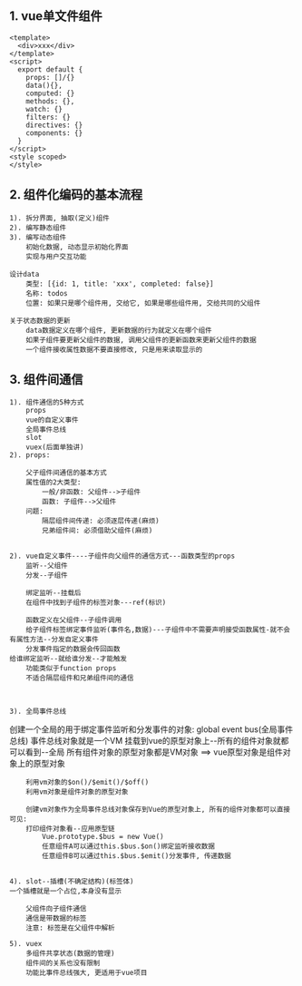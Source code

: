 ## 1. vue单文件组件
    <template>
      <div>xxx</div>
    </template>
    <script>
      export default {
        props: []/{}
        data(){},
        computed: {}
        methods: {},
        watch: {}
        filters: {}
        directives: {}
        components: {}
      }
    </script>
    <style scoped>
    </style>

## 2. 组件化编码的基本流程
    1). 拆分界面, 抽取(定义)组件
    2). 编写静态组件
    3). 编写动态组件
        初始化数据, 动态显示初始化界面
        实现与用户交互功能

    设计data
        类型: [{id: 1, title: 'xxx', completed: false}]
        名称: todos
        位置: 如果只是哪个组件用, 交给它, 如果是哪些组件用, 交给共同的父组件
    
    关于状态数据的更新
        data数据定义在哪个组件, 更新数据的行为就定义在哪个组件
        如果子组件要更新父组件的数据, 调用父组件的更新函数来更新父组件的数据
        一个组件接收属性数据不要直接修改, 只是用来读取显示的

## 3. 组件间通信
    1). 组件通信的5种方式
        props
        vue的自定义事件
        全局事件总线
        slot
        vuex(后面单独讲)
    2). props:
        
        父子组件间通信的基本方式
        属性值的2大类型:
            一般/非函数: 父组件-->子组件
            函数: 子组件-->父组件
        问题: 
            隔层组件间传递: 必须逐层传递(麻烦)
            兄弟组件间: 必须借助父组件(麻烦)
    
    
    2). vue自定义事件----子组件向父组件的通信方式---函数类型的props
        监听--父组件
        分发--子组件

        绑定监听--挂载后
        在组件中找到子组件的标签对象---ref(标识)

        函数定义在父组件--子组件调用
        给子组件标签绑定事件监听(事件名,数据)---子组件中不需要声明接受函数属性-就不会有属性方法--分发自定义事件
        分发事件指定的数据会传回函数
    给谁绑定监听--就给谁分发--才能触发
        功能类似于function props
        不适合隔层组件和兄弟组件间的通信
    
    
    
    3). 全局事件总线

创建一个全局的用于绑定事件监听和分发事件的对象: global event bus(全局事件总线)
事件总线对象就是一个VM
挂载到vue的原型对象上--所有的组件对象就都可以看到--全局
所有组件对象的原型对象都是VM对象 ==>  vue原型对象是组件对象上的原型对象

        利用vm对象的$on()/$emit()/$off()
        利用vm对象是组件对象的原型对象
        
        创建vm对象作为全局事件总线对象保存到Vue的原型对象上, 所有的组件对象都可以直接可见:
        打印组件对象看--应用原型链
            Vue.prototype.$bus = new Vue()
            任意组件A可以通过this.$bus.$on()绑定监听接收数据
            任意组件B可以通过this.$bus.$emit()分发事件, 传递数据
    
    
    4). slot--插槽(不确定结构)(标签体)
    一个插槽就是一个占位,本身没有显示

        父组件向子组件通信
        通信是带数据的标签
        注意: 标签是在父组件中解析

    5). vuex
        多组件共享状态(数据的管理)
        组件间的关系也没有限制
        功能比事件总线强大, 更适用于vue项目